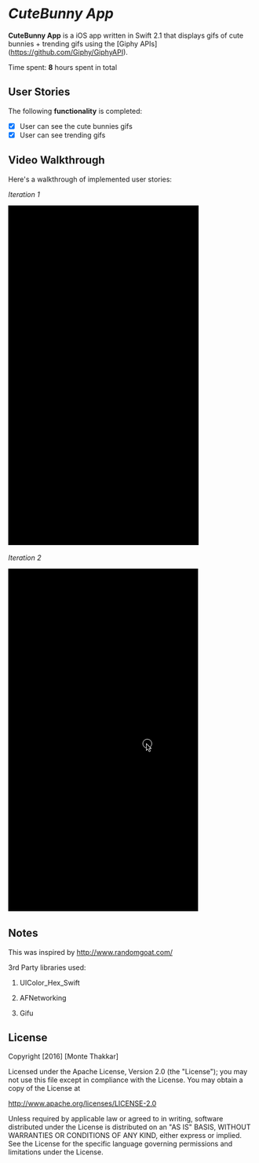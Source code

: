 # *CuteBunny App*

**CuteBunny App** is a iOS app written in Swift 2.1 that displays gifs of cute bunnies + trending gifs using the [Giphy APIs] (https://github.com/Giphy/GiphyAPI). 

Time spent: **8** hours spent in total

## User Stories

The following **functionality** is completed:

- [x] User can see the cute bunnies gifs
- [x] User can see trending gifs

## Video Walkthrough 

Here's a walkthrough of implemented user stories: 

*Iteration 1*

![Iteration 1](cutebunny-demo.gif)


*Iteration 2*

![Iteration 2](cutebunny-demo2.gif)

## Notes

This was inspired by http://www.randomgoat.com/

3rd Party libraries used:

1. UIColor_Hex_Swift

2. AFNetworking

3. Gifu

## License

Copyright [2016] [Monte Thakkar]

Licensed under the Apache License, Version 2.0 (the "License");
you may not use this file except in compliance with the License.
You may obtain a copy of the License at

http://www.apache.org/licenses/LICENSE-2.0

Unless required by applicable law or agreed to in writing, software
distributed under the License is distributed on an "AS IS" BASIS,
WITHOUT WARRANTIES OR CONDITIONS OF ANY KIND, either express or implied.
See the License for the specific language governing permissions and
limitations under the License.

